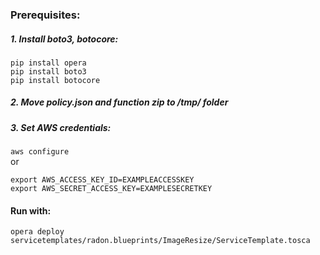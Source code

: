 ### Prerequisites:

##### 1. Install boto3, botocore:

```
pip install opera
pip install boto3
pip install botocore
```

##### 2. Move policy.json and function zip to /tmp/ folder

##### 3. Set AWS credentials:

`aws configure` \
or
```
export AWS_ACCESS_KEY_ID=EXAMPLEACCESSKEY
export AWS_SECRET_ACCESS_KEY=EXAMPLESECRETKEY
```

#### Run with:
`opera deploy servicetemplates/radon.blueprints/ImageResize/ServiceTemplate.tosca`
